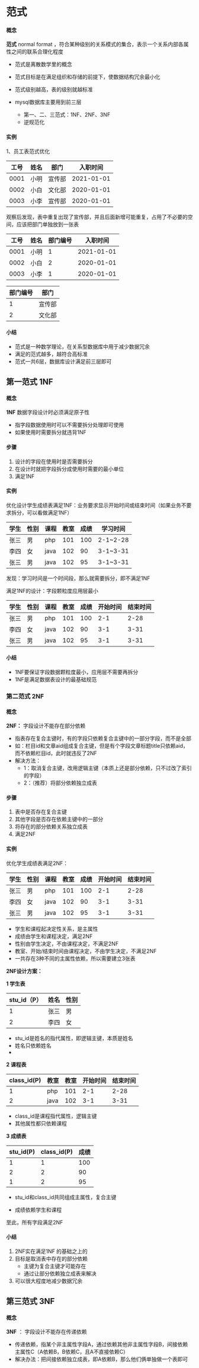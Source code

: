 # 范式

#### 概念

**范式** normal format ，符合某种级别的关系模式的集合，表示一个关系内部各属性之间的联系合理化程度

- 范式是离散数学里的概念

- 范式目标是在满足组织和存储的前提下，使数据结构冗余最小化

- 范式级别越高，表的级别就越标准

- mysql数据库主要用到前三层

  - 第一、二、三范式：1NF、2NF、3NF
  - 逆规范化

  

#### 实例

1、员工表范式优化 

| 工号 | 姓名 | 部门   | 入职时间   |
| ---- | ---- | ------ | ---------- |
| 0001 | 小明 | 宣传部 | 2021-01-01 |
| 0002 | 小白 | 文化部 | 2020-01-01 |
| 0003 | 小李 | 宣传部 | 2020-01-01 |

观察后发现，表中重复出现了宣传部，并且后面新增可能重复，占用了不必要的空间，应该把部门单独放到一张表

| 工号 | 姓名 | 部门编号 | 入职时间   |
| ---- | ---- | -------- | ---------- |
| 0001 | 小明 | 1        | 2021-01-01 |
| 0002 | 小白 | 2        | 2020-01-01 |
| 0003 | 小李 | 1        | 2020-01-01 |

| 部门编号 | 部门   |
| -------- | ------ |
| 1        | 宣传部 |
| 2        | 文化部 |



#### 小结

- 范式是一种数学理论，在关系型数据库中用于减少数据冗余
- 满足的范式越多，越符合高标准
- 范式一共6层，数据库设计满足前三层即可





## 第一范式 1NF

#### 概念

**1NF** 数据字段设计时必须满足原子性

- 指字段数据使用时可以不需要拆分处理即可使用
- 如果使用时需要拆分就违背1NF



#### 步骤

1. 设计的字段在使用时是否需要拆分
2. 在设计时就把字段拆分成使用时需要的最小单位
3. 满足1NF



#### 实例

 优化设计学生成绩表满足1NF：业务要求显示开始时间或结束时间（如果业务不要求拆分，可以看做满足1NF）

| 学生 | 性别 | 课程 | 教室 | 成绩 | 学习时间 |
| ---- | ---- | ---- | ---- | ---- | -------- |
| 张三 | 男   | php  | 101  | 100  | 2-1~2-28 |
| 李四 | 女   | java | 102  | 90   | 3-1~3-31 |
| 张三 | 男   | java | 102  | 95   | 3-1~3-31 |

发现：学习时间是一个时间段，那么就需要拆分，即不满足1NF

满足1NF的设计：字段颗粒度应用层最小

| 学生 | 性别 | 课程 | 教室 | 成绩 | 开始时间 | 结束时间 |
| ---- | ---- | ---- | ---- | ---- | -------- | -------- |
| 张三 | 男   | php  | 101  | 100  | 2-1      | 2-28     |
| 李四 | 女   | java | 102  | 90   | 3-1      | 3-31     |
| 张三 | 男   | java | 102  | 95   | 3-1      | 3-31     |



#### 小结

- 1NF要保证字段数据颗粒度最小，应用层不需要再拆分
- 1NF是满足数据表设计的最基础规范



### 第二范式 2NF

#### 概念

**2NF：** 字段设计不能存在部分依赖

- 指表存在复合主键时，有的字段只依赖复合主键中的一部分字段，而不是全部
- 如：栏目id和文章aid组成复合主键，但是有个字段文章标题title只依赖aid，而不依赖栏目id，此时就违反了2NF
- 解决方法：
  -  1：取消复合主键，改用逻辑主键（本质上还是部分依赖，只不过改了索引的字段）
  - 2：（推荐）将部分依赖独立成表

#### 步骤

1. 表中是否存在复合主键
2. 其他字段是否存在依赖主键中的一部分
3. 将存在的部分依赖关系独立成表
4. 满足2NF



#### 实例

优化学生成绩表满足2NF：

| 学生 | 性别 | 课程 | 教室 | 成绩 | 开始时间 | 结束时间 |
| ---- | ---- | ---- | ---- | ---- | -------- | -------- |
| 张三 | 男   | php  | 101  | 100  | 2-1      | 2-28     |
| 李四 | 女   | java | 102  | 90   | 3-1      | 3-31     |
| 张三 | 男   | java | 102  | 95   | 3-1      | 3-31     |

- 学生和课程起决定性关系，是主属性
- 成绩由学生和课程决定，满足2NF
- 性别由学生决定，不由课程决定，不满足2NF
- 教室、开始/结束时间由课程决定，不由学生决定，不满足2NF
- 一共存在3种不同的主属性依赖，所以需要建立3张表



**2NF设计方案：**

**1 学生表**

| stu_id（P） | 姓名 | 性别 |
| ----------- | ---- | ---- |
| 1           | 张三 | 男   |
| 2           | 李四 | 女   |

- stu_id是姓名的指代属性，即逻辑主键，本质是姓名
- 姓名只依赖姓名
- 

**2 课程表**

| class_id(P) | 教室 | 教室 | 开始时间 | 结束时间 |
| ----------- | ---- | ---- | -------- | -------- |
| 1           | php  | 101  | 2-1      | 2-28     |
| 2           | java | 102  | 3-1      | 3-31     |

- class_id是课程指代属性，逻辑主键
- 其他属性都只依赖课程



**3 成绩表**

| stu_id(P) | class_id(P) | 成绩 |
| --------- | ----------- | ---- |
| 1         | 1           | 100  |
| 2         | 2           | 90   |
| 1         | 2           | 95   |

- stu_id和class_id共同组成主属性，复合主键

- 成绩依赖学生和课程

  

至此，所有字段满足2NF



#### 小结

1. 2NF实在满足1NF 的基础之上的
2. 目标是取消表中存在的部分依赖
   - 主键为复合主键才可能存在
   - 通过让部分依赖独立成表来解决
3. 可以很大程度地减少数据冗余



## 第三范式 3NF

#### 概念

**3NF** ： 字段设计不能存在传递依赖

- 传递依赖，指某个非主属性字段A，通过依赖其他非主属性字段B，间接依赖主属性C（A依赖B，B依赖C，且A不直接依赖C）
- 解决办法：把间接依赖独立成表，即A依赖B，那么他们俩单独做一个表即可
